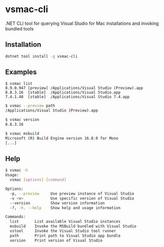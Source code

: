 # vsmac-cli

.NET CLI tool for querying Visual Studio for Mac installations and invoking bundled tools

## Installation

```bash
dotnet tool install -g vsmac-cli
```

## Examples

```
$ vsmac list
8.9.0.947 [preview] /Applications/Visual Studio (Preview).app
8.8.3.16  [stable]  /Applications/Visual Studio.app
7.4.1.48  [stable]  /Applications/Visual Studio 7.4.app
```

```bash
$ vsmac --preview path
/Applications/Visual Studio (Preview).app
```

```bash
$ vsmac version
8.8.3.16
```

```bash
$ vsmac msbuild
Microsoft (R) Build Engine version 16.8.0 for Mono
[...]
```

## Help

```bash
$ vsmac -h
Usage:
  vsmac [options] [command]

Options:
  -p, --preview     Use preview instance of Visual Studio
  -v <v>            Use specific version of Visual Studio
  --version         Show version information
  -?, -h, --help    Show help and usage information

Commands:
  list       List available Visual Studio instances
  msbuild    Invoke the MSBuild bundled with Visual Studio
  vstool     Invoke the Visual Studio tool runner
  path       Print path to Visual Studio app bundle
  version    Print version of Visual Studio
```
